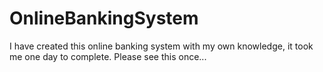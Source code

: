 # OnlineBankingSystem
I have created this online banking system with my own knowledge, it took me one day to complete. Please see this once...
